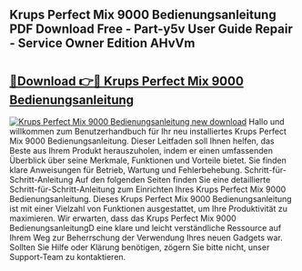 ## Krups Perfect Mix 9000 Bedienungsanleitung PDF Download Free - Part-y5v User Guide Repair - Service Owner Edition AHvVm

# <h2><a href="http://df4t92u.blite.top/?on=Krups+Perfect+Mix+9000+Bedienungsanleitung">🔗Download 👉🔴 Krups Perfect Mix 9000 Bedienungsanleitung</a></h2>

[![Krups Perfect Mix 9000 Bedienungsanleitung new download](https://i.imgur.com/lujVjoI.png)](http://df4t92u.blite.top/?on=Krups+Perfect+Mix+9000+Bedienungsanleitung)
Hallo und willkommen zum Benutzerhandbuch für Ihr neu installiertes Krups Perfect Mix 9000 Bedienungsanleitung. Dieser Leitfaden soll Ihnen helfen, das Beste aus Ihrem Produkt herauszuholen, indem er einen umfassenden Überblick über seine Merkmale, Funktionen und Vorteile bietet. Sie finden klare Anweisungen für Betrieb, Wartung und Fehlerbehebung. Schritt-für-Schritt-Anleitung Auf den folgenden Seiten finden Sie eine detaillierte Schritt-für-Schritt-Anleitung zum Einrichten Ihres Krups Perfect Mix 9000 Bedienungsanleitung. Dieses Krups Perfect Mix 9000 Bedienungsanleitung ist mit einer Vielzahl von Funktionen ausgestattet, um Ihre Produktivität zu maximieren. Wir erwarten, dass das Krups Perfect Mix 9000 BedienungsanleitungD eine klare und leicht verständliche Ressource auf Ihrem Weg zur Beherrschung der Verwendung Ihres neuen Gadgets war. Sollten Sie Hilfe oder Klärung benötigen, zögern Sie bitte nicht, unser Support-Team zu kontaktieren.
